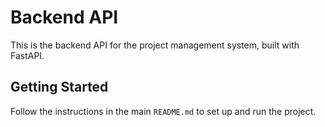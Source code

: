# Backend API

This is the backend API for the project management system, built with FastAPI.

## Getting Started

Follow the instructions in the main `README.md` to set up and run the project.
